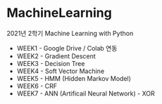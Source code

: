 # MachineLearning
2021년 2학기 Machine Learning with Python

- WEEK1 - Google Drive / Colab 연동
- WEEK2 - Gradient Descent
- WEEK3 - Decision Tree
- WEEK4 - Soft Vector Machine
- WEEK5 - HMM (Hidden Markov Model)
- WEEK6 - CRF
- WEEK7 - ANN (Artificail Neural Network) - XOR
